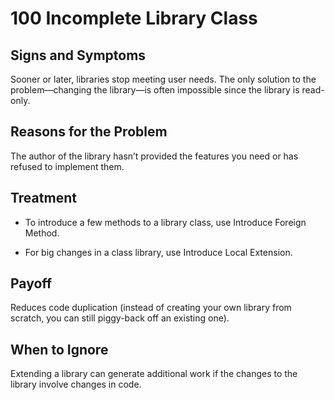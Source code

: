 # 100 Incomplete Library Class

## Signs and Symptoms
Sooner or later, libraries stop meeting user needs. The only solution to the problem—changing the library—is often impossible since the library is read-only.

## Reasons for the Problem
The author of the library hasn’t provided the features you need or has refused to implement them.

## Treatment
- To introduce a few methods to a library class, use Introduce Foreign Method.

- For big changes in a class library, use Introduce Local Extension.

## Payoff
Reduces code duplication (instead of creating your own library from scratch, you can still piggy-back off an existing one).

## When to Ignore
Extending a library can generate additional work if the changes to the library involve changes in code.
